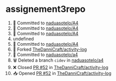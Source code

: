 # assignement3repo
<!--START_SECTION:activity-->
1. 📝 Committed to [naduasotelo/A4](https://github.com/naduasotelo/A4/commit/8e0daf48bcbc97d218c8e578bdebba08cc953600)
2. 📝 Committed to [naduasotelo/A4](https://github.com/naduasotelo/A4/commit/14a564ae24e9b9118b489835e730d088da48f7a4)
3. 📝 Committed to [naduasotelo/A4](https://github.com/naduasotelo/A4/commit/7a2417c9ec826c3fbd5fa846236eff53bbeec811)
4. undefined
5. 📝 Committed to [naduasotelo/A4](https://github.com/naduasotelo/A4/commit/b53784a376c5f688bc2900dc3032586591d9aa2b)
6. 🍴 Forked [TheDanniCraft/activity-log](https://github.com/TheDanniCraft/activity-log)
7. 📝 Committed to [naduasotelo/a4](https://github.com/naduasotelo/a4/commit/b6cd42dd0971afe509c65948617d5969895acaaf)
8. 🗑️ Deleted a branch `cidev` in [naduasotelo/a4](https://github.com/naduasotelo/a4)
9. ❌ Closed [PR #52](https://github.com/TheDanniCraft/activity-log/pull/52) in [TheDanniCraft/activity-log](https://github.com/TheDanniCraft/activity-log)
10. 📥 Opened [PR #52](https://github.com/TheDanniCraft/activity-log/pull/52) in [TheDanniCraft/activity-log](https://github.com/TheDanniCraft/activity-log)
<!--END_SECTION:activity-->
